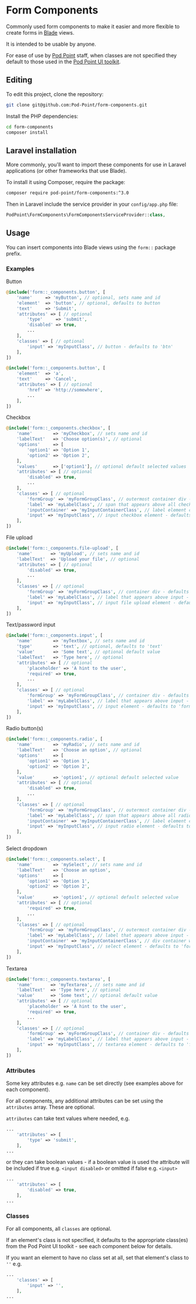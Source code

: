 # Form Components

Commonly used form components to make it easier and more flexible to create forms in [Blade](https://laravel.com/docs/master/blade) views.

It is intended to be usable by anyone.

For ease of use by [Pod Point](https://pod-point.com) staff, when classes are not specified they default to those used in the [Pod Point UI toolkit](https://github.com/Pod-Point/pod-point-ui-toolkit).

## Editing

To edit this project, clone the repository:

```bash
git clone git@github.com:Pod-Point/form-components.git
```

Install the PHP dependencies:

```bash
cd form-components
composer install
```

## Laravel installation

More commonly, you'll want to import these components for use in Laravel applications (or other frameworks that use Blade).

To install it using Composer, require the package:

```bash
composer require pod-point/form-components:^3.0
```

Then in Laravel include the service provider in your `config/app.php` file:

```php
PodPoint\FormComponents\FormComponentsServiceProvider::class,
```

## Usage

You can insert components into Blade views using the `form::` package prefix.

### Examples
Button
```php
@include('form::_components.button', [
    'name'     => 'myButton', // optional, sets name and id
    'element'  => 'button', // optional, defaults to button
    'text'     => 'Submit',
    'attributes' => [ // optional
        'type'     => 'submit',
        'disabled' => true,
        ...
    ],
    'classes' => [ // optional
        'input' => 'myInputClass', // button - defaults to 'btn'
    ],
])

@include('form::_components.button', [
    'element'  => 'a',
    'text'     => 'Cancel',
    'attributes' => [ // optional
        'href' => 'http://somewhere',
        ...
    ],
])
```
Checkbox
```php
@include('form::_components.checkbox', [
    'name'        => 'myCheckbox', // sets name and id
    'labelText'   => 'Choose option(s)', // optional
    'options'     => [
        'option1' => 'Option 1',
        'option2' => 'Option 2',
    ],
    'values'      => ['option1'], // optional default selected values
    'attributes' => [ // optional
        'disabled' => true,
        ...
    ],
    'classes' => [ // optional
        'formGroup' => 'myFormGroupClass', // outermost container div - defaults to 'form__group'
        'label' => 'myLabelClass', // span that appears above all checkboxes - defaults to 'form__label'
        'inputContainer' => 'myInputContainerClass', // label element container wrapping around each checkbox - defaults to 'checkbox form__field'
        'input' => 'myInputClass', // input checkbox element - defaults to 'form__control'
    ],
])
```
File upload
```php
@include('form::_components.file-upload', [
    'name'       => 'myUpload', // sets name and id
    'labelText'  => 'Upload your file', // optional
    'attributes' => [ // optional
        'disabled' => true,
        ...
    ],
    'classes' => [ // optional
        'formGroup' => 'myFormGroupClass', // container div - defaults to 'form__group'
        'label' => 'myLabelClass', // label that appears above input - defaults to 'form__label'
        'input' => 'myInputClass', // input file upload element - defaults to 'form__control form__field'
    ],
])
```
Text/password input
```php
@include('form::_components.input', [
    'name'        => 'myTextbox', // sets name and id
    'type'        => 'text', // optional, defaults to 'text'
    'value'       => 'Some text', // optional default value
    'labelText'   => 'Type here', // optional
    'attributes' => [ // optional 
        'placeholder' => 'A hint to the user',
        'required' => true,
        ...
    ],
    'classes' => [ // optional
        'formGroup' => 'myFormGroupClass', // container div - defaults to 'form__group'
        'label' => 'myLabelClass', // label that appears above input - defaults to 'form__label'
        'input' => 'myInputClass', // input element - defaults to 'form__control form__field'
    ],
])
```
Radio button(s)
```php
@include('form::_components.radio', [
    'name'        => 'myRadio', // sets name and id
    'labelText'   => 'Choose an option', // optional
    'options'     => [
        'option1' => 'Option 1',
        'option2' => 'Option 2',
    ],
    'value'       => 'option1', // optional default selected value
    'attributes' => [ // optional
        'disabled' => true,
        ...
    ],
    'classes' => [ // optional
        'formGroup' => 'myFormGroupClass', // outermost container div - defaults to 'form__group'
        'label' => 'myLabelClass', // span that appears above all radio buttons - defaults to 'form__label'
        'inputContainer' => 'myInputContainerClass', // label element container wrapping around each radio button - defaults to 'radio form__field'
        'input' => 'myInputClass', // input radio element - defaults to 'form__control'
    ],
])
```
Select dropdown
```php
@include('form::_components.select', [
    'name'        => 'mySelect', // sets name and id
    'labelText'   => 'Choose an option',
    'options'     => [
        'option1' => 'Option 1',
        'option2' => 'Option 2',
    ],
    'value'       => 'option1', // optional default selected value
    'attributes' => [ // optional 
        'required' => true,
        ...
    ],
    'classes' => [ // optional
        'formGroup' => 'myFormGroupClass', // outermost container div - defaults to 'form__group'
        'label' => 'myLabelClass', // label that appears above input - defaults to 'form__label'
        'inputContainer' => 'myInputContainerClass', // div container wrapping around select - defaults to 'select form__field'
        'input' => 'myInputClass', // select element - defaults to 'form__control'
    ],
])
```
Textarea
```php
@include('form::_components.textarea', [
    'name'       => 'myTextarea', // sets name and id
    'labelText'  => 'Type here', // optional
    'value'      => 'Some text', // optional default value
    'attributes' => [ // optional 
        'placeholder' => 'A hint to the user',
        'required' => true,
        ...
    ],
    'classes' => [ // optional
        'formGroup' => 'myFormGroupClass', // container div - defaults to 'form__group'
        'label' => 'myLabelClass', // label that appears above input - defaults to 'form__label'
        'input' => 'myInputClass', // textarea element - defaults to 'form__control form__field'
    ],
])
```

### Attributes
Some key attributes e.g. `name` can be set directly (see examples above for each component).

For all components, any additional attributes can be set using the `attributes` array.  These are optional.

`attributes` can take text values where needed, e.g. 
```php
...
    'attributes' => [
        'type' => 'submit',
    ],
...
```
or they can take boolean values - if a boolean value is used the attribute will be included if true e.g. `<input disabled>` or omitted if false e.g. `<input>`
```php
...
    'attributes' => [
        'disabled' => true,
    ],
...
```

### Classes
For all components, all `classes` are optional.

If an element's class is not specified, it defaults to the appropriate class(es) from the Pod Point UI toolkit - see each component below for details.

If you want an element to have no class set at all, set that element's class to `''` e.g.
```php
...
    'classes' => [
        'input' => '',
    ],
...
```
